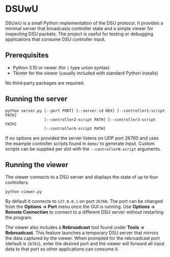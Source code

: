 # DSUwU

DSUwU is a small Python implementation of the DSU protocol. It provides a
minimal server that broadcasts controller state and a simple viewer for
inspecting DSU packets. The project is useful for testing or debugging
applications that consume DSU controller input.

## Prerequisites

- Python 3.10 or newer (for `|` type union syntax)
- Tkinter for the viewer (usually included with standard Python installs)

No third‑party packages are required.

## Running the server

```
python server.py [--port PORT] [--server-id HEX] [--controller1-script PATH]
                 [--controller2-script PATH] [--controller3-script PATH]
                 [--controller4-script PATH]
```

If no options are provided the server listens on UDP port 26760 and uses the
example controller scripts found in `demo/` to generate input. Custom scripts can
be supplied per slot with the `--controllerN-script` arguments.

## Running the viewer

The viewer connects to a DSU server and displays the state of up to four
controllers.

```
python viewer.py
```

By default it connects to `127.0.0.1` on port `26760`. The port can be changed
from the **Options → Port** menu once the GUI is running. Use **Options →
Remote Connection** to connect to a different DSU server without restarting the
program.

The viewer also includes a **Rebroadcast** tool found under **Tools →
Rebroadcast**. This feature launches a temporary DSU server that mirrors the
data captured by the viewer. When prompted for the rebroadcast port (default is
`26761`), enter the desired port and the viewer will forward all input data to
that port so other applications can consume it.


